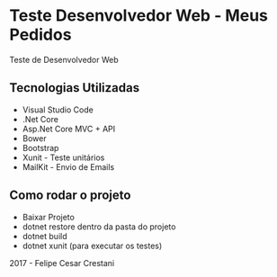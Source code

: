 # Teste Desenvolvedor Web - Meus Pedidos

Teste de Desenvolvedor Web

## Tecnologias Utilizadas

*   Visual Studio Code
*   .Net Core
*   Asp.Net Core MVC + API
*   Bower
*   Bootstrap
*   Xunit - Teste unitários
*   MailKit - Envio de Emails

## Como rodar o projeto

* Baixar Projeto
* dotnet restore dentro da pasta do projeto
* dotnet build
* dotnet xunit (para executar os testes)

2017 - Felipe Cesar Crestani